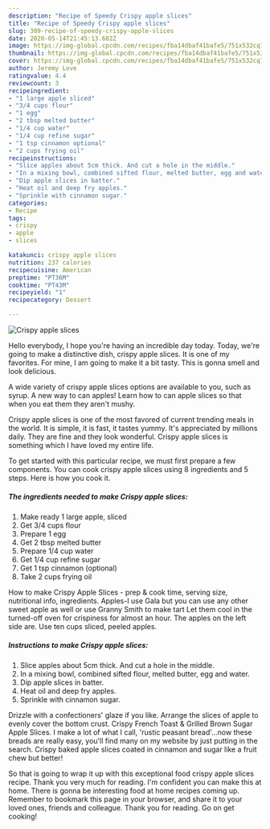 ```yaml
---
description: "Recipe of Speedy Crispy apple slices"
title: "Recipe of Speedy Crispy apple slices"
slug: 309-recipe-of-speedy-crispy-apple-slices
date: 2020-05-14T21:45:13.682Z
image: https://img-global.cpcdn.com/recipes/fba14dbaf41bafe5/751x532cq70/crispy-apple-slices-recipe-main-photo.jpg
thumbnail: https://img-global.cpcdn.com/recipes/fba14dbaf41bafe5/751x532cq70/crispy-apple-slices-recipe-main-photo.jpg
cover: https://img-global.cpcdn.com/recipes/fba14dbaf41bafe5/751x532cq70/crispy-apple-slices-recipe-main-photo.jpg
author: Jeremy Love
ratingvalue: 4.4
reviewcount: 3
recipeingredient:
- "1 large apple sliced"
- "3/4 cups flour"
- "1 egg"
- "2 tbsp melted butter"
- "1/4 cup water"
- "1/4 cup refine sugar"
- "1 tsp cinnamon optional"
- "2 cups frying oil"
recipeinstructions:
- "Slice apples about 5cm thick. And cut a hole in the middle."
- "In a mixing bowl, combined sifted flour, melted butter, egg and water."
- "Dip apple slices in batter."
- "Heat oil and deep fry apples."
- "Sprinkle with cinnamon sugar."
categories:
- Recipe
tags:
- crispy
- apple
- slices

katakunci: crispy apple slices 
nutrition: 237 calories
recipecuisine: American
preptime: "PT36M"
cooktime: "PT43M"
recipeyield: "1"
recipecategory: Dessert

---
```



![Crispy apple slices](https://img-global.cpcdn.com/recipes/fba14dbaf41bafe5/751x532cq70/crispy-apple-slices-recipe-main-photo.jpg)

Hello everybody, I hope you're having an incredible day today. Today, we're going to make a distinctive dish, crispy apple slices. It is one of my favorites. For mine, I am going to make it a bit tasty. This is gonna smell and look delicious.

A wide variety of crispy apple slices options are available to you, such as syrup. A new way to can apples! Learn how to can apple slices so that when you eat them they aren&#39;t mushy.

Crispy apple slices is one of the most favored of current trending meals in the world. It is simple, it is fast, it tastes yummy. It's appreciated by millions daily. They are fine and they look wonderful. Crispy apple slices is something which I have loved my entire life.


To get started with this particular recipe, we must first prepare a few components. You can cook crispy apple slices using 8 ingredients and 5 steps. Here is how you cook it.

##### The ingredients needed to make Crispy apple slices:

1. Make ready 1 large apple, sliced
1. Get 3/4 cups flour
1. Prepare 1 egg
1. Get 2 tbsp melted butter
1. Prepare 1/4 cup water
1. Get 1/4 cup refine sugar
1. Get 1 tsp cinnamon (optional)
1. Take 2 cups frying oil


How to make Crispy Apple Slices - prep &amp; cook time, serving size, nutritional info, ingredients. Apples-I use Gala but you can use any other sweet apple as well or use Granny Smith to make tart Let them cool in the turned-off oven for crispiness for almost an hour. The apples on the left side are. Use ten cups sliced, peeled apples. 

##### Instructions to make Crispy apple slices:

1. Slice apples about 5cm thick. And cut a hole in the middle.
1. In a mixing bowl, combined sifted flour, melted butter, egg and water.
1. Dip apple slices in batter.
1. Heat oil and deep fry apples.
1. Sprinkle with cinnamon sugar.


Drizzle with a confectioners&#39; glaze if you like. Arrange the slices of apple to evenly cover the bottom crust. Crispy French Toast &amp; Grilled Brown Sugar Apple Slices. I make a lot of what I call, &#39;rustic peasant bread&#39;…now these breads are really easy, you&#39;ll find many on my website by just putting in the search. Crispy baked apple slices coated in cinnamon and sugar like a fruit chew but better! 

So that is going to wrap it up with this exceptional food crispy apple slices recipe. Thank you very much for reading. I'm confident you can make this at home. There is gonna be interesting food at home recipes coming up. Remember to bookmark this page in your browser, and share it to your loved ones, friends and colleague. Thank you for reading. Go on get cooking!
